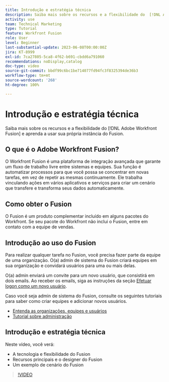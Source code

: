 ```yaml
---
title: Introdução e estratégia técnica
description: Saiba mais sobre os recursos e a flexibilidade do  [!DNL Adobe Workfront Fusion] e aprenda a usar sua própria instância do Fusion.
activity: use
team: Technical Marketing
type: Tutorial
feature: Workfront Fusion
role: User
level: Beginner
last-substantial-update: 2023-06-08T00:00:00Z
jira: KT-8999
exl-id: 7ca27805-5ca8-4f62-b691-cbdd6a791060
recommendations: noDisplay,catalog
doc-type: video
source-git-commit: bbdf99c6bc1be714077fd94fc3f8325394de36b3
workflow-type: tm+mt
source-wordcount: '268'
ht-degree: 100%

---
```


# Introdução e estratégia técnica

Saiba mais sobre os recursos e a flexibilidade do [!DNL Adobe Workfront Fusion] e aprenda a usar sua própria instância do Fusion.

## O que é o Adobe Workfront Fusion?

O Workfront Fusion é uma plataforma de integração avançada que garante um fluxo de trabalho livre entre sistemas e equipes. Sua função é automatizar processos para que você possa se concentrar em novas tarefas, em vez de repetir as mesmas continuamente. Ele trabalha vinculando ações em vários aplicativos e serviços para criar um cenário que transfere e transforma seus dados automaticamente.

## Como obter o Fusion

O Fusion é um produto complementar incluído em alguns pacotes do Workfront. Se seu pacote do Workfront não inclui o Fusion, entre em contato com a equipe de vendas.

## Introdução ao uso do Fusion

Para realizar qualquer tarefa no Fusion, você precisa fazer parte da equipe de uma organização. O(a) admin de sistema do Fusion criará equipes em sua organização e convidará usuários para uma ou mais delas.

O(a) admin enviará um convite para um novo usuário, que consistirá em dois emails. Ao receber os emails, siga as instruções da seção [Efetuar logon como um novo usuário](https://experienceleague.adobe.com/docs/workfront-learn/tutorials-workfront/fusion/welcome-to-workfront-fusion/log-in-as-a-new-user.html?lang=pt-BR).

Caso você seja admin de sistema do Fusion, consulte os seguintes tutoriais para saber como criar equipes e adicionar novos usuários.

* [Entenda as organizações, equipes e usuários](https://experienceleague.adobe.com/docs/workfront-learn/tutorials-workfront/fusion/workfront-fusion-administration/understand-organizations-teams-and-users.html?lang=pt-BR)
* [Tutorial sobre administração](https://experienceleague.adobe.com/docs/workfront-learn/tutorials-workfront/fusion/workfront-fusion-administration/administration-walkthrough.html?lang=pt-BR)

## Introdução e estratégia técnica

Neste vídeo, você verá:

* A tecnologia e flexibilidade do Fusion
* Recursos principais e o designer do Fusion
* Um exemplo de cenário do Fusion

>[!VIDEO](https://video.tv.adobe.com/v/335259/?quality=12&learn=on&enablevpops=1)
